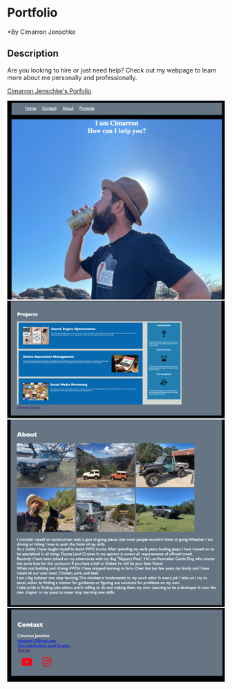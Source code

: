 # Portfolio
*By Cimarron Jenschke

## Description
Are you looking to hire or just need help?  Check out my webpage to learn more about me personally and professionally.  

[Cimarron Jenschke's Porfolio](https://cjenschke.github.io/Portfolio)

<img src="./assets/img/Screenshot 2023-08-17 at 9.39.48 PM.png"></img>
<img src=".//assets/img/Screenshot 2023-08-17 at 9.36.52 PM.png"></img>
<img src="./assets/img/Screenshot 2023-08-17 at 9.37.12 PM.png"></img>
<img src="./assets/img/Screenshot 2023-08-17 at 9.37.30 PM.png"></img>
